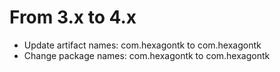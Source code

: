 
# From 3.x to 4.x
* Update artifact names: com.hexagontk to com.hexagontk
* Change package names: com.hexagontk to com.hexagontk
